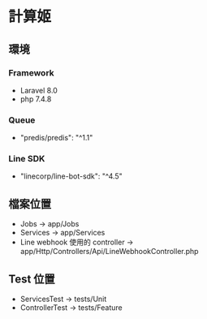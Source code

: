 # 計算姬

## 環境
### Framework
- Laravel 8.0
- php 7.4.8
### Queue
- "predis/predis": "^1.1"
### Line SDK
- "linecorp/line-bot-sdk": "^4.5"

## 檔案位置
- Jobs -> app/Jobs
- Services -> app/Services
- Line webhook 使用的 controller -> app/Http/Controllers/Api/LineWebhookController.php

## Test 位置
- ServicesTest -> tests/Unit
- ControllerTest -> tests/Feature

